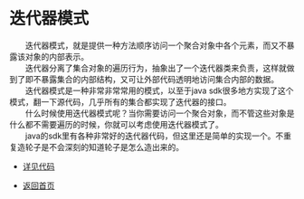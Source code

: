 # 迭代器模式
&emsp;&emsp;迭代器模式，就是提供一种方法顺序访问一个聚合对象中各个元素，而又不暴露该对象的内部表示。<br>
&emsp;&emsp;迭代器分离了集合对象的遍历行为，抽象出了一个迭代器类来负责，这样就做到了即不暴露集合的内部结构，又可让外部代码透明地访问集合内部的数据。<br>
&emsp;&emsp;迭代器模式是一种非常非常常用的模式，以至于java sdk很多地方实现了这个模式，翻一下源代码，几乎所有的集合都实现了迭代器的接口。<br>
&emsp;&emsp;什么时候使用迭代器模式呢？当你需要访问一个聚合对象，而不管这些对象是什么都不需要遍历的时候，你就可以考虑使用迭代器模式了。<br>
&emsp;&emsp;java的sdk里有各种非常好的迭代器代码，但这里还是简单的实现一个。不重复造轮子是不会深刻的知道轮子是怎么造出来的。


- [详见代码 ](https://github.com/zhangonga/design-patterns/tree/master/src/main/java/tech/zg/patterns/structure/behavior11_iterator_patterns)

- [返回首页](https://github.com/zhangonga/design-patterns#%E8%AE%BE%E8%AE%A1%E6%A8%A1%E5%BC%8F%E7%AC%94%E8%AE%B0)